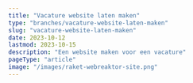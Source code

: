 ```yaml
---
title: "Vacature website laten maken"
type: "branches/vacature-website-laten-maken"
slug: "vacature-website-laten-maken"
date: 2023-10-12
lastmod: 2023-10-15
description: "Een website maken voor een vacature"
pageType: "article"
image: "/images/raket-webreaktor-site.png"
---
```



